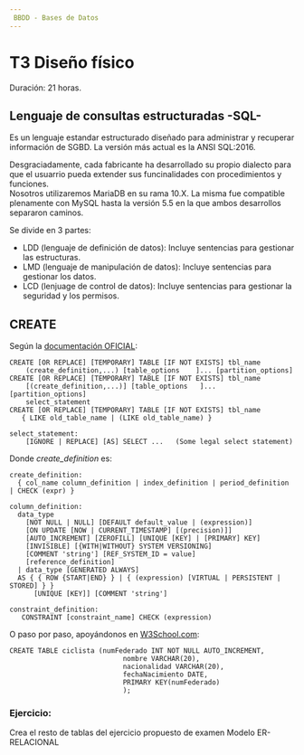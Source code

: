 ```yaml
---
 BBDD - Bases de Datos
---
```


# T3 Diseño físico

Duración: 21 horas.

## Lenguaje de consultas estructuradas -SQL-
Es un lenguaje estandar estructurado diseñado para administrar y recuperar información de SGBD. La versión más actual es la ANSI SQL:2016.

Desgraciadamente, cada fabricante ha desarrollado su propio dialecto para que el usuarrio pueda extender sus funcinalidades con procedimientos y funciones. \
Nosotros utilizaremos MariaDB en su rama 10.X. La misma fue compatible plenamente con MySQL hasta la versión 5.5 en la que ambos desarrollos separaron caminos.

Se divide en 3 partes:
+ LDD (lenguaje de definición de datos): Incluye sentencias para gestionar las estructuras.
+ LMD (lenguaje de manipulación de datos): Incluye sentencias para gestionar los datos.
+ LCD (lenjuage de control de datos): Incluye sentencias para gestionar la seguridad y los permisos.



## CREATE
Según la [documentación OFICIAL](https://mariadb.com/kb/en/create-table/):
```
CREATE [OR REPLACE] [TEMPORARY] TABLE [IF NOT EXISTS] tbl_name
    (create_definition,...) [table_options    ]... [partition_options]
CREATE [OR REPLACE] [TEMPORARY] TABLE [IF NOT EXISTS] tbl_name
    [(create_definition,...)] [table_options   ]... [partition_options]
    select_statement
CREATE [OR REPLACE] [TEMPORARY] TABLE [IF NOT EXISTS] tbl_name
   { LIKE old_table_name | (LIKE old_table_name) }

select_statement:
    [IGNORE | REPLACE] [AS] SELECT ...   (Some legal select statement)
```
Donde *create_definition* es:
```
create_definition:
  { col_name column_definition | index_definition | period_definition | CHECK (expr) }

column_definition:
  data_type
    [NOT NULL | NULL] [DEFAULT default_value | (expression)]
    [ON UPDATE [NOW | CURRENT_TIMESTAMP] [(precision)]]
    [AUTO_INCREMENT] [ZEROFILL] [UNIQUE [KEY] | [PRIMARY] KEY]
    [INVISIBLE] [{WITH|WITHOUT} SYSTEM VERSIONING]
    [COMMENT 'string'] [REF_SYSTEM_ID = value]
    [reference_definition]
  | data_type [GENERATED ALWAYS]
  AS { { ROW {START|END} } | { (expression) [VIRTUAL | PERSISTENT | STORED] } }
      [UNIQUE [KEY]] [COMMENT 'string']

constraint_definition:
   CONSTRAINT [constraint_name] CHECK (expression)
```

O paso por paso, apoyándonos en [W3School.com](https://www.w3schools.com/mysql/default.asp):
```
CREATE TABLE ciclista (numFederado INT NOT NULL AUTO_INCREMENT,
							nombre VARCHAR(20),
							nacionalidad VARCHAR(20),
							fechaNacimiento DATE,
							PRIMARY KEY(numFederado)
							);
```

### Ejercicio:
Crea el resto de tablas del ejercicio propuesto de examen Modelo ER-RELACIONAL
